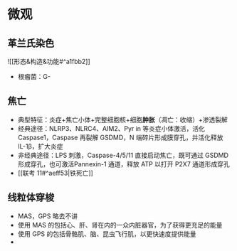 # 微观
## 革兰氏染色
![[形态&构造&功能#^a1fbb2]]
- 根瘤菌：G-
## 焦亡
- 典型特征：炎症+焦亡小体+完整细胞核+细胞**肿胀**（凋亡：收缩）+渗透裂解
- 经典途径：NLRP3、NLRC4、AIM2、Pyr in 等炎症小体激活，活化 Caspase1，Caspase 再裂解 GSDMD，N 端碎片形成膜穿孔，并活化释放 IL-1β，扩大炎症
- 非经典途径：LPS 刺激，Caspase-4/5/11 直接启动焦亡，既可通过 GSDMD 形成穿孔，也可激活Pannexin-1 通道，释放 ATP 以打开 P2X7 通道形成穿孔
- [[联考 11#^aeff53|铁死亡]]
## 线粒体穿梭
- MAS，GPS 略去不讲
- 使用 MAS 的包括心、肝、肾在内的一众内脏器官，为了获得更充足的能量
- 使用 GPS 的包括骨骼肌、脑、昆虫飞行肌，以更快速度提供能量
- 